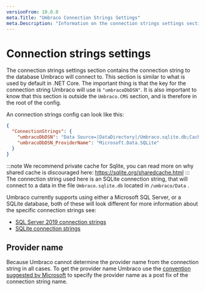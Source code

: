 ```yaml
---
versionFrom: 10.0.0
meta.Title: "Umbraco Connection Strings Settings"
meta.Description: "Information on the connection strings settings section"
---
```


# Connection strings settings

The connection strings settings section contains the connection string to the database Umbraco will connect to. This section is similar to what is used by default in .NET Core. The important thing is that the key for the connection string Umbraco will use is `"umbracoDbDSN"`. It is also important to know that this section is outside the `Umbraco.CMS` section, and is therefore in the root of the config.

An connection strings config can look like this:

```json
{
  "ConnectionStrings": {
    "umbracoDbDSN": "Data Source=|DataDirectory|/Umbraco.sqlite.db;Cache=Private;Foreign Keys=True;Pooling=True",
    "umbracoDbDSN_ProviderName": "Microsoft.Data.SQLite"
  }
}
```
:::note
We recommend private cache for Sqlite, you can read more on why shared cache is discouraged here: https://sqlite.org/sharedcache.html
:::
The connection string used here is an SQLite connection string, that will connect to a data in the file `Umbraco.sqlite.db`  located in `/umbraco/Data` .

Umbraco currently supports using either a Microsoft SQL Server, or a SQLite database, both of these will look different for more information about the specific connection strings see:

* [SQL Server 2019 connection strings](https://www.connectionstrings.com/sql-server-2019/)
* [SQLite connection strings](https://www.connectionstrings.com/sqlite/)

## Provider name
Because Umbraco cannot determine the provider name from the connection string in all cases. To get the provider name Umbraco use the [convention suggested by Microsoft](https://docs.microsoft.com/en-us/aspnet/core/fundamentals/configuration/?view=aspnetcore-5.0#connection-string-prefixes-1) to specify the provider name as a post fix of the connection string name.

